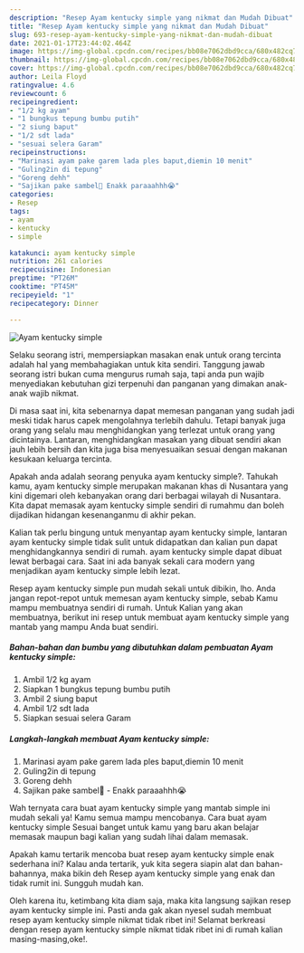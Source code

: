 ```yaml
---
description: "Resep Ayam kentucky simple yang nikmat dan Mudah Dibuat"
title: "Resep Ayam kentucky simple yang nikmat dan Mudah Dibuat"
slug: 693-resep-ayam-kentucky-simple-yang-nikmat-dan-mudah-dibuat
date: 2021-01-17T23:44:02.464Z
image: https://img-global.cpcdn.com/recipes/bb08e7062dbd9cca/680x482cq70/ayam-kentucky-simple-foto-resep-utama.jpg
thumbnail: https://img-global.cpcdn.com/recipes/bb08e7062dbd9cca/680x482cq70/ayam-kentucky-simple-foto-resep-utama.jpg
cover: https://img-global.cpcdn.com/recipes/bb08e7062dbd9cca/680x482cq70/ayam-kentucky-simple-foto-resep-utama.jpg
author: Leila Floyd
ratingvalue: 4.6
reviewcount: 6
recipeingredient:
- "1/2 kg ayam"
- "1 bungkus tepung bumbu putih"
- "2 siung baput"
- "1/2 sdt lada"
- "sesuai selera Garam"
recipeinstructions:
- "Marinasi ayam pake garem lada ples baput,diemin 10 menit"
- "Guling2in di tepung"
- "Goreng dehh"
- "Sajikan pake sambel🤤 Enakk paraaahhh😭"
categories:
- Resep
tags:
- ayam
- kentucky
- simple

katakunci: ayam kentucky simple 
nutrition: 261 calories
recipecuisine: Indonesian
preptime: "PT26M"
cooktime: "PT45M"
recipeyield: "1"
recipecategory: Dinner

---
```



![Ayam kentucky simple](https://img-global.cpcdn.com/recipes/bb08e7062dbd9cca/680x482cq70/ayam-kentucky-simple-foto-resep-utama.jpg)

Selaku seorang istri, mempersiapkan masakan enak untuk orang tercinta adalah hal yang membahagiakan untuk kita sendiri. Tanggung jawab seorang istri bukan cuma mengurus rumah saja, tapi anda pun wajib menyediakan kebutuhan gizi terpenuhi dan panganan yang dimakan anak-anak wajib nikmat.

Di masa  saat ini, kita sebenarnya dapat memesan panganan yang sudah jadi meski tidak harus capek mengolahnya terlebih dahulu. Tetapi banyak juga orang yang selalu mau menghidangkan yang terlezat untuk orang yang dicintainya. Lantaran, menghidangkan masakan yang dibuat sendiri akan jauh lebih bersih dan kita juga bisa menyesuaikan sesuai dengan makanan kesukaan keluarga tercinta. 



Apakah anda adalah seorang penyuka ayam kentucky simple?. Tahukah kamu, ayam kentucky simple merupakan makanan khas di Nusantara yang kini digemari oleh kebanyakan orang dari berbagai wilayah di Nusantara. Kita dapat memasak ayam kentucky simple sendiri di rumahmu dan boleh dijadikan hidangan kesenanganmu di akhir pekan.

Kalian tak perlu bingung untuk menyantap ayam kentucky simple, lantaran ayam kentucky simple tidak sulit untuk didapatkan dan kalian pun dapat menghidangkannya sendiri di rumah. ayam kentucky simple dapat dibuat lewat berbagai cara. Saat ini ada banyak sekali cara modern yang menjadikan ayam kentucky simple lebih lezat.

Resep ayam kentucky simple pun mudah sekali untuk dibikin, lho. Anda jangan repot-repot untuk memesan ayam kentucky simple, sebab Kamu mampu membuatnya sendiri di rumah. Untuk Kalian yang akan membuatnya, berikut ini resep untuk membuat ayam kentucky simple yang mantab yang mampu Anda buat sendiri.

<!--inarticleads1-->

##### Bahan-bahan dan bumbu yang dibutuhkan dalam pembuatan Ayam kentucky simple:

1. Ambil 1/2 kg ayam
1. Siapkan 1 bungkus tepung bumbu putih
1. Ambil 2 siung baput
1. Ambil 1/2 sdt lada
1. Siapkan sesuai selera Garam




<!--inarticleads2-->

##### Langkah-langkah membuat Ayam kentucky simple:

1. Marinasi ayam pake garem lada ples baput,diemin 10 menit
1. Guling2in di tepung
1. Goreng dehh
1. Sajikan pake sambel🤤 - Enakk paraaahhh😭




Wah ternyata cara buat ayam kentucky simple yang mantab simple ini mudah sekali ya! Kamu semua mampu mencobanya. Cara buat ayam kentucky simple Sesuai banget untuk kamu yang baru akan belajar memasak maupun bagi kalian yang sudah lihai dalam memasak.

Apakah kamu tertarik mencoba buat resep ayam kentucky simple enak sederhana ini? Kalau anda tertarik, yuk kita segera siapin alat dan bahan-bahannya, maka bikin deh Resep ayam kentucky simple yang enak dan tidak rumit ini. Sungguh mudah kan. 

Oleh karena itu, ketimbang kita diam saja, maka kita langsung sajikan resep ayam kentucky simple ini. Pasti anda gak akan nyesel sudah membuat resep ayam kentucky simple nikmat tidak ribet ini! Selamat berkreasi dengan resep ayam kentucky simple nikmat tidak ribet ini di rumah kalian masing-masing,oke!.

